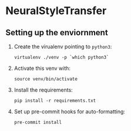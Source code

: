 # NeuralStyleTransfer

## Setting up the enviornment
1. Create the virualenv pointing to `python3`:

    ```
    virtualenv ./venv -p `which python3` 
    ```
2. Activate this venv with:
    ```
    source venv/bin/activate
    ```

3. Install the requirements:
    ```
   pip install -r requirements.txt
   ```
4. Set up pre-commit hooks for auto-formatting:
    ```bash
    pre-commit install
    ```


